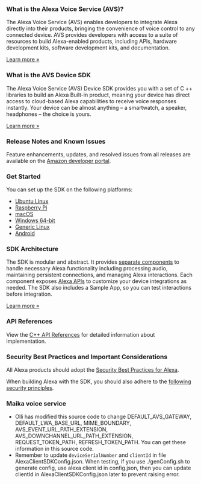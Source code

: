 ### What is the Alexa Voice Service (AVS)?

The Alexa Voice Service (AVS) enables developers to integrate Alexa directly into their products, bringing the convenience of voice control to any connected device. AVS provides developers with access to a suite of resources to build Alexa-enabled products, including APIs, hardware development kits, software development kits, and documentation.

[Learn more »](https://developer.amazon.com/alexa-voice-service)

### What is the AVS Device SDK

The Alexa Voice Service (AVS) Device SDK provides you with a set of C ++ libraries to build an Alexa Built-in product, meaning your device has direct access to cloud-based Alexa capabilities to receive voice responses instantly. Your device can be almost anything – a smartwatch, a speaker, headphones – the choice is yours.

[Learn more »](https://developer.amazon.com/docs/alexa/avs-device-sdk/overview.html)

### Release Notes and Known Issues

Feature enhancements, updates, and resolved issues from all releases are available on the [Amazon developer portal](https://developer.amazon.com/docs/alexa/avs-device-sdk/release-notes.html).

### Get Started

You can set up the SDK on the following platforms:
* [Ubuntu Linux](https://developer.amazon.com/docs/alexa/avs-device-sdk/ubuntu.html)
* [Raspberry Pi](https://developer.amazon.com/docs/alexa/avs-device-sdk/raspberry-pi.html)
* [macOS](https://developer.amazon.com/docs/alexa/avs-device-sdk/mac-os.html)
* [Windows 64-bit](https://developer.amazon.com/docs/alexa/avs-device-sdk/windows-64.html)
* [Generic Linux](https://developer.amazon.com/docs/alexa/avs-device-sdk/linux.html)
* [Android](https://developer.amazon.com/docs/alexa/avs-device-sdk/android.html)

### SDK Architecture

The SDK is modular and abstract. It provides [separate components](https://developer.amazon.com/docs/alexa/avs-device-sdk/overview.html#sdk-architecture) to handle necessary Alexa functionality including processing audio, maintaining persistent connections, and managing Alexa interactions. Each component exposes [Alexa APIs](https://developer.amazon.com/docs/alexa/alexa-voice-service/api-overview.html) to customize your device integrations as needed. The SDK also includes a Sample App, so you can  test interactions before integration.

[Learn more »](https://developer.amazon.com/docs/alexa/avs-device-sdk/overview.html#sdk-architecture)

### API References

View the [C++ API References](https://alexa.github.io/avs-device-sdk/) for detailed information about implementation.

### Security Best Practices and Important Considerations

All Alexa products should adopt the [Security Best Practices for Alexa](https://developer.amazon.com/docs/alexa/alexa-voice-service/security-best-practices.html).

When building Alexa with the SDK, you should also adhere to the [following security principles](https://developer.amazon.com/docs/alexa/avs-device-sdk/overview.html#security-best-practices).

### Maika voice service
- Olli has modified this source code to change DEFAULT_AVS_GATEWAY, DEFAULT_LWA_BASE_URL, MIME_BOUNDARY, AVS_EVENT_URL_PATH_EXTENSION, AVS_DOWNCHANNEL_URL_PATH_EXTENSION, REQUEST_TOKEN_PATH, REFRESH_TOKEN_PATH. You can get these information in this source code.
- Remember to update `deviceSerialNumber` and `clientId` in file AlexaClientSDKConfig.json. When testing, if you use ./genConfig.sh to generate config, use alexa client id in config.json, then you can update clientId in AlexaClientSDKConfig.json later to prevent raising error.